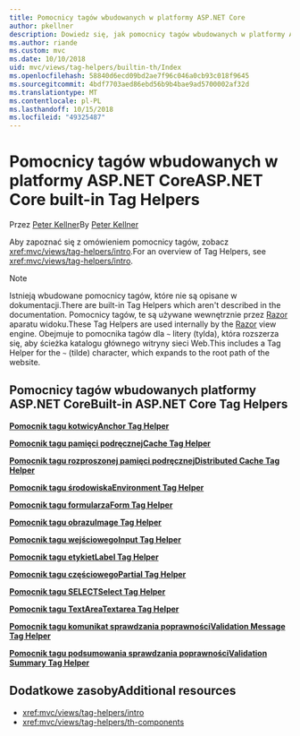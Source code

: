 ```yaml
---
title: Pomocnicy tagów wbudowanych w platformy ASP.NET Core
author: pkellner
description: Dowiedz się, jak pomocnicy tagów wbudowanych w platformy ASP.NET Core zwiększyć produktywność.
ms.author: riande
ms.custom: mvc
ms.date: 10/10/2018
uid: mvc/views/tag-helpers/builtin-th/Index
ms.openlocfilehash: 58840d6ecd09bd2ae7f96c046a0cb93c018f9645
ms.sourcegitcommit: 4bdf7703aed86ebd56b9b4bae9ad5700002af32d
ms.translationtype: MT
ms.contentlocale: pl-PL
ms.lasthandoff: 10/15/2018
ms.locfileid: "49325487"
---
```

# <a name="aspnet-core-built-in-tag-helpers"></a><span data-ttu-id="98358-103">Pomocnicy tagów wbudowanych w platformy ASP.NET Core</span><span class="sxs-lookup"><span data-stu-id="98358-103">ASP.NET Core built-in Tag Helpers</span></span>

<span data-ttu-id="98358-104">Przez [Peter Kellner](http://peterkellner.net)</span><span class="sxs-lookup"><span data-stu-id="98358-104">By [Peter Kellner](http://peterkellner.net)</span></span>

<span data-ttu-id="98358-105">Aby zapoznać się z omówieniem pomocnicy tagów, zobacz <xref:mvc/views/tag-helpers/intro>.</span><span class="sxs-lookup"><span data-stu-id="98358-105">For an overview of Tag Helpers, see <xref:mvc/views/tag-helpers/intro>.</span></span>

> [!NOTE]
> <span data-ttu-id="98358-106">Istnieją wbudowane pomocnicy tagów, które nie są opisane w dokumentacji.</span><span class="sxs-lookup"><span data-stu-id="98358-106">There are built-in Tag Helpers which aren't described in the documentation.</span></span> <span data-ttu-id="98358-107">Pomocnicy tagów, te są używane wewnętrznie przez [Razor](xref:mvc/views/razor) aparatu widoku.</span><span class="sxs-lookup"><span data-stu-id="98358-107">These Tag Helpers are used internally by the [Razor](xref:mvc/views/razor) view engine.</span></span> <span data-ttu-id="98358-108">Obejmuje to pomocnika tagów dla `~` litery (tylda), która rozszerza się, aby ścieżka katalogu głównego witryny sieci Web.</span><span class="sxs-lookup"><span data-stu-id="98358-108">This includes a Tag Helper for the `~` (tilde) character, which expands to the root path of the website.</span></span>

## <a name="built-in-aspnet-core-tag-helpers"></a><span data-ttu-id="98358-109">Pomocnicy tagów wbudowanych platformy ASP.NET Core</span><span class="sxs-lookup"><span data-stu-id="98358-109">Built-in ASP.NET Core Tag Helpers</span></span>

<span data-ttu-id="98358-110">**[Pomocnik tagu kotwicy](xref:mvc/views/tag-helpers/builtin-th/anchor-tag-helper)**</span><span class="sxs-lookup"><span data-stu-id="98358-110">**[Anchor Tag Helper](xref:mvc/views/tag-helpers/builtin-th/anchor-tag-helper)**</span></span>

<span data-ttu-id="98358-111">**[Pomocnik tagu pamięci podręcznej](xref:mvc/views/tag-helpers/builtin-th/cache-tag-helper)**</span><span class="sxs-lookup"><span data-stu-id="98358-111">**[Cache Tag Helper](xref:mvc/views/tag-helpers/builtin-th/cache-tag-helper)**</span></span>

<span data-ttu-id="98358-112">**[Pomocnik tagu rozproszonej pamięci podręcznej](xref:mvc/views/tag-helpers/builtin-th/distributed-cache-tag-helper)**</span><span class="sxs-lookup"><span data-stu-id="98358-112">**[Distributed Cache Tag Helper](xref:mvc/views/tag-helpers/builtin-th/distributed-cache-tag-helper)**</span></span>

<span data-ttu-id="98358-113">**[Pomocnik tagu środowiska](xref:mvc/views/tag-helpers/builtin-th/environment-tag-helper)**</span><span class="sxs-lookup"><span data-stu-id="98358-113">**[Environment Tag Helper](xref:mvc/views/tag-helpers/builtin-th/environment-tag-helper)**</span></span>

[comment]: **[FormActionTagHelper](xref:mvc/views/tag-helpers/builtin-th/form-action-tag-helper)**

<span data-ttu-id="98358-114">**[Pomocnik tagu formularza](xref:mvc/views/working-with-forms#the-form-tag-helper)**</span><span class="sxs-lookup"><span data-stu-id="98358-114">**[Form Tag Helper](xref:mvc/views/working-with-forms#the-form-tag-helper)**</span></span>

<span data-ttu-id="98358-115">**[Pomocnik tagu obrazu](xref:mvc/views/tag-helpers/builtin-th/image-tag-helper)**</span><span class="sxs-lookup"><span data-stu-id="98358-115">**[Image Tag Helper](xref:mvc/views/tag-helpers/builtin-th/image-tag-helper)**</span></span>

<span data-ttu-id="98358-116">**[Pomocnik tagu wejściowego](xref:mvc/views/working-with-forms#the-input-tag-helper)**</span><span class="sxs-lookup"><span data-stu-id="98358-116">**[Input Tag Helper](xref:mvc/views/working-with-forms#the-input-tag-helper)**</span></span>

<span data-ttu-id="98358-117">**[Pomocnik tagu etykiet](xref:mvc/views/working-with-forms#the-label-tag-helper)**</span><span class="sxs-lookup"><span data-stu-id="98358-117">**[Label Tag Helper](xref:mvc/views/working-with-forms#the-label-tag-helper)**</span></span>

[comment]: **[LinkTagHelper](xref:mvc/views/tag-helpers/builtin-th/link-tag-helper)**

[comment]: **[OptionTagHelper](xref:mvc/views/tag-helpers/builtin-th/option-tag-helper)**

[comment]: **[ScriptTagHelper](xref:mvc/views/tag-helpers/builtin-th/script-tag-helper)**

<span data-ttu-id="98358-118">**[Pomocnik tagu częściowego](xref:mvc/views/tag-helpers/builtin-th/partial-tag-helper)**</span><span class="sxs-lookup"><span data-stu-id="98358-118">**[Partial Tag Helper](xref:mvc/views/tag-helpers/builtin-th/partial-tag-helper)**</span></span>

<span data-ttu-id="98358-119">**[Pomocnik tagu SELECT](xref:mvc/views/working-with-forms#the-select-tag-helper)**</span><span class="sxs-lookup"><span data-stu-id="98358-119">**[Select Tag Helper](xref:mvc/views/working-with-forms#the-select-tag-helper)**</span></span>

<span data-ttu-id="98358-120">**[Pomocnik tagu TextArea](xref:mvc/views/working-with-forms#the-textarea-tag-helper)**</span><span class="sxs-lookup"><span data-stu-id="98358-120">**[Textarea Tag Helper](xref:mvc/views/working-with-forms#the-textarea-tag-helper)**</span></span>

<span data-ttu-id="98358-121">**[Pomocnik tagu komunikat sprawdzania poprawności](xref:mvc/views/working-with-forms#the-validation-message-tag-helper)**</span><span class="sxs-lookup"><span data-stu-id="98358-121">**[Validation Message Tag Helper](xref:mvc/views/working-with-forms#the-validation-message-tag-helper)**</span></span>

<span data-ttu-id="98358-122">**[Pomocnik tagu podsumowania sprawdzania poprawności](xref:mvc/views/working-with-forms#the-validation-summary-tag-helper)**</span><span class="sxs-lookup"><span data-stu-id="98358-122">**[Validation Summary Tag Helper](xref:mvc/views/working-with-forms#the-validation-summary-tag-helper)**</span></span>

## <a name="additional-resources"></a><span data-ttu-id="98358-123">Dodatkowe zasoby</span><span class="sxs-lookup"><span data-stu-id="98358-123">Additional resources</span></span>

* <xref:mvc/views/tag-helpers/intro>
* <xref:mvc/views/tag-helpers/th-components>

